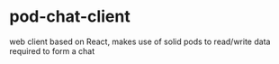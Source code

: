 # pod-chat-client
web client based on React, makes use of solid pods to read/write data required to form a chat
